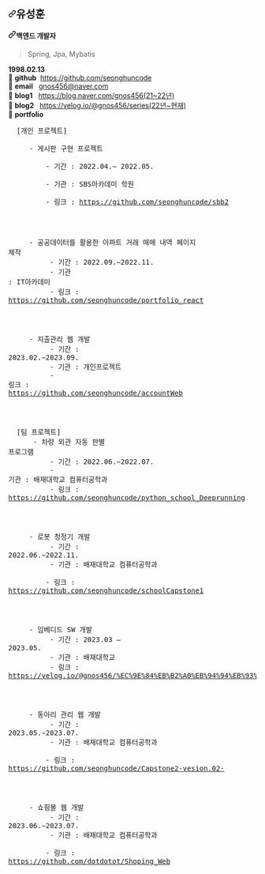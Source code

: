 <!--
**seonghuncode/seonghuncode** is a ✨ _special_ ✨ repository because its `README.md` (this file) appears on your GitHub profile.

Here are some ideas to get you started:

- 🔭 I’m currently working on ...
- 🌱 I’m currently learning ...
- 👯 I’m looking to collaborate on ...
- 🤔 I’m looking for help with ...
- 💬 Ask me about ...
- 📫 How to reach me: ...
- 😄 Pronouns: ...
- ⚡ Fun fact: ...
-->

<article class="markdown-body entry-content container-lg f5" itemprop="text"><h2 dir="auto"><a id="user-content-임수현" class="anchor" aria-hidden="true" tabindex="-1" href="#임수현"><svg class="octicon octicon-link" viewBox="0 0 16 16" version="1.1" width="16" height="16" aria-hidden="true"><path d="m7.775 3.275 1.25-1.25a3.5 3.5 0 1 1 4.95 4.95l-2.5 2.5a3.5 3.5 0 0 1-4.95 0 .751.751 0 0 1 .018-1.042.751.751 0 0 1 1.042-.018 1.998 1.998 0 0 0 2.83 0l2.5-2.5a2.002 2.002 0 0 0-2.83-2.83l-1.25 1.25a.751.751 0 0 1-1.042-.018.751.751 0 0 1-.018-1.042Zm-4.69 9.64a1.998 1.998 0 0 0 2.83 0l1.25-1.25a.751.751 0 0 1 1.042.018.751.751 0 0 1 .018 1.042l-1.25 1.25a3.5 3.5 0 1 1-4.95-4.95l2.5-2.5a3.5 3.5 0 0 1 4.95 0 .751.751 0 0 1-.018 1.042.751.751 0 0 1-1.042.018 1.998 1.998 0 0 0-2.83 0l-2.5 2.5a1.998 1.998 0 0 0 0 2.83Z"></path></svg></a>유성훈</h2>
  
<h4 dir="auto"><a id="user-content-mobile-app-developer" class="anchor" aria-hidden="true" tabindex="-1" href="#mobile-app-developer"><svg class="octicon octicon-link" viewBox="0 0 16 16" version="1.1" width="16" height="16" aria-hidden="true"><path d="m7.775 3.275 1.25-1.25a3.5 3.5 0 1 1 4.95 4.95l-2.5 2.5a3.5 3.5 0 0 1-4.95 0 .751.751 0 0 1 .018-1.042.751.751 0 0 1 1.042-.018 1.998 1.998 0 0 0 2.83 0l2.5-2.5a2.002 2.002 0 0 0-2.83-2.83l-1.25 1.25a.751.751 0 0 1-1.042-.018.751.751 0 0 1-.018-1.042Zm-4.69 9.64a1.998 1.998 0 0 0 2.83 0l1.25-1.25a.751.751 0 0 1 1.042.018.751.751 0 0 1 .018 1.042l-1.25 1.25a3.5 3.5 0 1 1-4.95-4.95l2.5-2.5a3.5 3.5 0 0 1 4.95 0 .751.751 0 0 1-.018 1.042.751.751 0 0 1-1.042.018 1.998 1.998 0 0 0-2.83 0l-2.5 2.5a1.998 1.998 0 0 0 0 2.83Z"></path></svg></a>백엔드 개발자</h4>
<blockquote>
<p dir="auto">Spring, Jpa, Mybatis</p>
</blockquote>

<p dir="auto"><strong>1998.02.13</strong><br>
🌟 <strong>github</strong>&nbsp;&nbsp;<a href="https://github.com/seonghuncode">https://github.com/seonghuncode</a><br>  
🌟 <strong>email</strong>&nbsp;&nbsp;&nbsp;<a href="mailto:k1miso012@gmail.com">gnos456@naver.com</a><br>
🌟 <strong>blog1</strong>&nbsp;&nbsp;&nbsp;<a href="https://blog.naver.com/gnos456" rel="nofollow">https://blog.naver.com/gnos456(21~22년)</a><br>
🌟 <strong>blog2</strong>&nbsp;&nbsp;&nbsp;<a href="https://velog.io/@gnos456/series" rel="nofollow">https://velog.io/@gnos456/series(22년~현재)</a></br>
🌟 <strong>portfolio</strong><br>
<pre>
&nbsp;&nbsp;[개인 프로젝트]<br>
&nbsp;&nbsp;&nbsp;&nbsp; <span>- 게시판 구현 프로젝트  </span><br> 
&nbsp;&nbsp;&nbsp;&nbsp;&nbsp;&nbsp;&nbsp;&nbsp; - 기간 : 2022.04.∼ 2022.05. <br>
&nbsp;&nbsp;&nbsp;&nbsp;&nbsp;&nbsp;&nbsp;&nbsp; - 기관 : SBS아카데미 학원 <br> 
&nbsp;&nbsp;&nbsp;&nbsp;&nbsp;&nbsp;&nbsp;&nbsp; - 링크 : <a href="https://github.com/seonghuncode/sbb2" rel="nofollow">https://github.com/seonghuncode/sbb2</a>
<br>  

&nbsp;&nbsp;&nbsp;&nbsp; <span>- 공공데이터를 활용한 아파트 거래 매매 내역 페이지 제작</span><br> 
&nbsp;&nbsp;&nbsp;&nbsp;&nbsp;&nbsp;&nbsp;&nbsp; - 기간 : 2022.09.∼2022.11. <br>
&nbsp;&nbsp;&nbsp;&nbsp;&nbsp;&nbsp;&nbsp;&nbsp; - 기관 : IT아카데미 <br> 
&nbsp;&nbsp;&nbsp;&nbsp;&nbsp;&nbsp;&nbsp;&nbsp; - 링크 : <a href="https://github.com/seonghuncode/portfolio_react" rel="nofollow">https://github.com/seonghuncode/portfolio_react</a>
<br>

&nbsp;&nbsp;&nbsp;&nbsp; <span>- 지출관리 웹 개발</span><br> 
&nbsp;&nbsp;&nbsp;&nbsp;&nbsp;&nbsp;&nbsp;&nbsp; - 기간 : 2023.02.∼2023.09. <br>
&nbsp;&nbsp;&nbsp;&nbsp;&nbsp;&nbsp;&nbsp;&nbsp; - 기관 : 개인프로젝트 <br> 
&nbsp;&nbsp;&nbsp;&nbsp;&nbsp;&nbsp;&nbsp;&nbsp; - 링크 : <a href="https://github.com/seonghuncode/accountWeb" rel="nofollow">https://github.com/seonghuncode/accountWeb</a>
<br>

&nbsp;&nbsp;[팀 프로젝트]<br>
&nbsp;&nbsp;&nbsp;&nbsp; <span>- 차량 외관 자동 판별 프로그램</span><br> 
&nbsp;&nbsp;&nbsp;&nbsp;&nbsp;&nbsp;&nbsp;&nbsp; - 기간 : 2022.06.∼2022.07. <br>
&nbsp;&nbsp;&nbsp;&nbsp;&nbsp;&nbsp;&nbsp;&nbsp; - 기관 : 배재대학교 컴퓨터공학과 <br> 
&nbsp;&nbsp;&nbsp;&nbsp;&nbsp;&nbsp;&nbsp;&nbsp; - 링크 : <a href="https://github.com/seonghuncode/python_school_Deeprunning" rel="nofollow">https://github.com/seonghuncode/python_school_Deeprunning</a>
<br>

&nbsp;&nbsp;&nbsp;&nbsp; <span>- 로봇 청정기 개발</span><br> 
&nbsp;&nbsp;&nbsp;&nbsp;&nbsp;&nbsp;&nbsp;&nbsp; - 기간 : 2022.06.∼2022.11. <br>
&nbsp;&nbsp;&nbsp;&nbsp;&nbsp;&nbsp;&nbsp;&nbsp; - 기관 : 배재대학교 컴퓨터공학과 <br> 
&nbsp;&nbsp;&nbsp;&nbsp;&nbsp;&nbsp;&nbsp;&nbsp; - 링크 : <a href="https://github.com/seonghuncode/schoolCapstone1" rel="nofollow">https://github.com/seonghuncode/schoolCapstone1</a>
<br>

&nbsp;&nbsp;&nbsp;&nbsp; <span>- 임베디드 SW 개발</span><br> 
&nbsp;&nbsp;&nbsp;&nbsp;&nbsp;&nbsp;&nbsp;&nbsp; - 기간 : 2023.03 – 2023.05. <br>
&nbsp;&nbsp;&nbsp;&nbsp;&nbsp;&nbsp;&nbsp;&nbsp; - 기관 : 배재대학교 <br> 
&nbsp;&nbsp;&nbsp;&nbsp;&nbsp;&nbsp;&nbsp;&nbsp; - 링크 : <a href="https://velog.io/@gnos456/%EC%9E%84%EB%B2%A0%EB%94%94%EB%93%9C-SW%EA%B0%9C%EB%B0%9C" rel="nofollow">https://velog.io/@gnos456/%EC%9E%84%EB%B2%A0%EB%94%94%EB%93%9C-SW%EA%B0%9C%EB%B0%9C</a>
<br>

&nbsp;&nbsp;&nbsp;&nbsp; <span>- 동아리 관리 웹 개발</span><br> 
&nbsp;&nbsp;&nbsp;&nbsp;&nbsp;&nbsp;&nbsp;&nbsp; - 기간 : 2023.05.∼2023.07. <br>
&nbsp;&nbsp;&nbsp;&nbsp;&nbsp;&nbsp;&nbsp;&nbsp; - 기관 : 배재대학교 컴퓨터공학과 <br> 
&nbsp;&nbsp;&nbsp;&nbsp;&nbsp;&nbsp;&nbsp;&nbsp; - 링크 : <a href="https://github.com/seonghuncode/Capstone2-vesion.02-" rel="nofollow">https://github.com/seonghuncode/Capstone2-vesion.02-</a>
<br>

&nbsp;&nbsp;&nbsp;&nbsp; <span>- 쇼핑몰 웹 개발</span><br> 
&nbsp;&nbsp;&nbsp;&nbsp;&nbsp;&nbsp;&nbsp;&nbsp; - 기간 : 2023.06.∼2023.07. <br>
&nbsp;&nbsp;&nbsp;&nbsp;&nbsp;&nbsp;&nbsp;&nbsp; - 기관 : 배재대학교 컴퓨터공학과 <br> 
&nbsp;&nbsp;&nbsp;&nbsp;&nbsp;&nbsp;&nbsp;&nbsp; - 링크 : <a href="https://github.com/dotdotot/Shoping_Web" rel="nofollow">https://github.com/dotdotot/Shoping_Web</a>
<br>

</pre>

<br>


</article>












